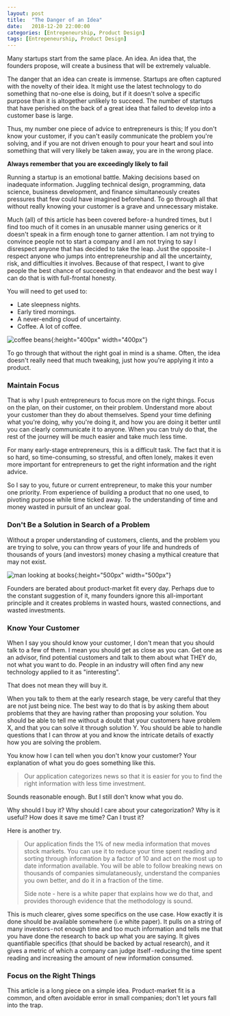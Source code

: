 ```yaml
---
layout: post
title:  "The Danger of an Idea"
date:   2018-12-20 22:00:00
categories: [Entrepeneurship, Product Design]
tags: [Entrepeneurship, Product Design]
---
```

Many startups start from the same place. An idea. An idea that, the founders propose, will create a business that will be extremely valuable.

The danger that an idea can create is immense. Startups are often captured with the novelty of their idea. It might use the latest technology to do something that no-one else is doing, but if it doesn't solve a specific purpose than it is altogether unlikely to succeed. The number of startups that have perished on the back of a great idea that failed to develop into a customer base is large.

Thus, my number one piece of advice to entrepreneurs is this; If you don't know your customer, if you can't easily communicate the problem you're solving, and if you are not driven enough to pour your heart and soul into something that will very likely be taken away, you are in the wrong place.

<strong>Always remember that you are exceedingly likely to fail</strong>

Running a startup is an emotional battle. Making decisions based on inadequate information. Juggling technical design, programming, data science, business development, and finance simultaneously creates pressures that few could have imagined beforehand. To go through all that without really knowing your customer is a grave and unnecessary mistake.

Much (all) of this article has been covered before - a hundred times, but I find too much of it comes in an unusable manner using generics or it doesn't speak in a firm enough tone to garner attention. I am not trying to convince people not to start a company and I am not trying to say I disrespect anyone that has decided to take the leap. Just the opposite - I respect anyone who jumps into entrepreneurship and all the uncertainty, risk, and difficulties it involves. Because of that respect, I want to give people the best chance of succeeding in that endeavor and the best way I can do that is with full-frontal honesty.

You will need to get used to:

- Late sleepness nights.
- Early tired mornings.
- A never-ending cloud of uncertainty.
- Coffee. A lot of coffee.

![coffee beans
](https://images.unsplash.com/photo-1442411210769-b95c4632195e?ixlib=rb-1.2.1&ixid=eyJhcHBfaWQiOjEyMDd9&auto=format&fit=crop&w=1350&q=80){:height="400px" width="400px"}

To go through that without the right goal in mind is a shame. Often, the idea doesn't really need that much tweaking, just how you're applying it into a product.

### Maintain Focus
That is why I push entrepreneurs to focus more on the right things. Focus on the plan, on their customer, on their problem. Understand more about your customer than they do about themselves. Spend your time defining what you're doing, why you're doing it, and how you are doing it better until you can clearly communicate it to anyone. When you can truly do that, the rest of the journey will be much easier and take much less time.

For many early-stage entrepreneurs, this is a difficult task. The fact that it is so hard, so time-consuming, so stressful, and often lonely, makes it even more important for entrepreneurs to get the right information and the right advice.

So I say to you, future or current entrepreneur, to make this your number one priority. From experience of building a product that no one used, to pivoting purpose while time ticked away. To the understanding of time and money wasted in pursuit of an unclear goal.

### Don't Be a Solution in Search of a Problem
Without a proper understanding of customers, clients, and the problem you are trying to solve, you can throw years of your life and hundreds of thousands of yours (and investors) money chasing a mythical creature that may not exist.

![man looking at books](https://images.unsplash.com/photo-1491899266767-3c25337d78b5?ixlib=rb-1.2.1&ixid=eyJhcHBfaWQiOjEyMDd9&auto=format&fit=crop&w=1000&q=80){:height="500px" width="500px"}

Founders are berated about product-market fit every day. Perhaps due to the constant suggestion of it, many founders ignore this all-important principle and it creates problems in wasted hours, wasted connections, and wasted investments.

###  Know Your Customer
When I say you should know your customer, I don't mean that you should talk to a few of them. I mean you should get as close as you can. Get one as an advisor, find potential customers and talk to them about what THEY do, not what you want to do. People in an industry will often find any new technology applied to it as "interesting".

That does not mean they will buy it.

When you talk to them at the early research stage, be very careful that they are not just being nice. The best way to do that is by asking them about problems that they are having rather than proposing your solution. You should be able to tell me without a doubt that your customers have problem X, and that you can solve it through solution Y. You should be able to handle questions that I can throw at you and know the intricate details of exactly how you are solving the problem.

You know how I can tell when you don't know your customer? Your explanation of what you do goes something like this.

> Our application categorizes news so that it is easier for you to find the right information with less time investment.

Sounds reasonable enough. But I still don't know what you do.

Why should I buy it?
Why should I care about your categorization?
Why is it useful? How does it save me time?
Can I trust it?

Here is another try.

> Our application finds the 1% of new media information that moves stock markets. You can use it to reduce your time spent reading and sorting through information by a factor of 10 and act on the most up to date information available. You will be able to follow breaking news on thousands of companies simulataneously, understand the companies you own better, and do it in a fraction of the time.
>
>Side note - here is a white paper that explains how we do that, and provides thorough evidence that the methodology is sound.

This is much clearer, gives some specifics on the use case. How exactly it is done should be available somewhere (i.e white paper). It pulls on a string of many investors - not enough time and too much information and tells me that you have done the research to back up what you are saying. It gives quantifiable specifics (that should be backed by actual research), and it gives a metric of which a company can judge itself - reducing the time spent reading and increasing the amount of new information consumed.

### Focus on the Right Things
This article is a long piece on a simple idea. Product-market fit is a common, and often avoidable error in small companies; don't let yours fall into the trap.
